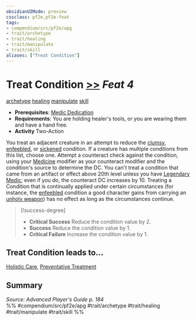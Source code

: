 ```yaml
---
obsidianUIMode: preview
cssclass: pf2e,pf2e-feat
tags:
- compendium/src/pf2e/apg
- trait/archetype
- trait/healing
- trait/manipulate
- trait/skill
aliases: ["Treat Condition"]
---
```

# Treat Condition  [>>](chapter-9-playing-the-game.md#Actions "Two-Action") *Feat 4*  
[archetype](archetype.md "Archetype Feat Trait")  [healing](healing.md "Healing Effect Trait")  [manipulate](manipulate.md "Manipulate General Trait")  [skill](skill.md "Skill Feat Trait")  

- **Prerequisites**: [Medic Dedication](medic-dedication-apg.md)
- **Requirements**: You are holding healer's tools, or you are wearing them and have a hand free.
- **Activity** Two-Action

You treat an adjacent creature in an attempt to reduce the [clumsy](conditions.md#Clumsy), [enfeebled](conditions.md#Enfeebled), or [sickened](conditions.md#Sickened) condition. If a creature has multiple conditions from this list, choose one. Attempt a counteract check against the condition, using your [Medicine](skills.md#Medicine) modifier as your counteract modifier and the condition's source to determine the DC. You can't treat a condition that came from an artifact or effect above 20th level unless you have [Legendary Medic](legendary-medic.md); even if you do, the counteract DC increases by 10. Treating a Condition that is continually applied under certain circumstances (for instance, the [enfeebled](conditions.md#Enfeebled) condition a good character gains from carrying an [unholy weapon](unholy.md)) has no effect as long as the circumstances continue.

> [!success-degree] 
> - **Critical Success** Reduce the condition value by 2.
> - **Success** Reduce the condition value by 1.
> - **Critical Failure** Increase the condition value by 1.

## Treat Condition leads to...

[Holistic Care](holistic-care-apg.md), [Preventative Treatment](preventative-treatment-lokl.md)

## Summary

*Source: Advanced Player's Guide p. 184*  
%% #compendium/src/pf2e/apg #trait/archetype #trait/healing #trait/manipulate #trait/skill %%